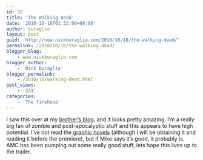 ```yaml
---
id: 32
title: 'The Walking Dead'
date: '2010-10-18T01:32:00+00:00'
author: buraglio
layout: post
guid: 'http://new.nickburaglio.com/2010/10/18/the-walking-dead/'
permalink: /2010/10/18/the-walking-dead/
blogger_blog:
    - www.nickburaglio.com
blogger_author:
    - 'Nick Buraglio'
blogger_permalink:
    - /2010/10/walking-dead.html
post_views:
    - '331'
categories:
    - 'The firehose'
---
```


I saw this over at my [brother’s blog](http://mike.buraglio.com/2010/10/walking-dead-trailer.html), and it looks pretty amazing. I’m a really big fan of zombie and post-apocalyptic stuff and this appears to have high potential. I’ve not read the[ graphic novels](http://www.amazon.com/Walking-Dead-Graphic-Novel-Collection/lm/R3DLKI0S20B6L6) (although I will be obtaining it and reading it before the premiere), but if Mike says it’s good, it probably is.  
AMC has been pumping out some really good stuff, lets hope this lives up to the trailer.